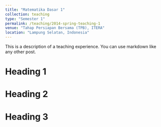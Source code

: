 ```yaml
---
title: "Matematika Dasar 1"
collection: teaching
type: "Semester 1"
permalink: /teaching/2014-spring-teaching-1
venue: "Tahap Persiapan Bersama (TPB), ITERA"
location: "Lampung Selatan, Indonesia"
---
```


This is a description of a teaching experience. You can use markdown like any other post.

Heading 1
======

Heading 2
======

Heading 3
======
